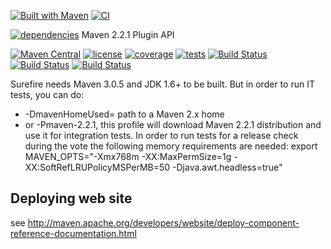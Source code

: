 [![Built with Maven](http://maven.apache.org/images/logos/maven-feather.png)](https://maven.apache.org/surefire/)
[![CI](https://img.shields.io/badge/CI-Jenkins-red.svg?style=flat-square)](https://jenkins-ci.org/)

[![dependencies](https://www.versioneye.com/java/org.apache.maven.plugins:maven-surefire-plugin/badge.svg?style=flat)](https://builds.apache.org/job/maven-surefire/depgraph-view/) Maven 2.2.1 Plugin API

[![Maven Central](https://maven-badges.herokuapp.com/maven-central/org.apache.maven.surefire/surefire/badge.svg?style=flat)](https://maven-badges.herokuapp.com/maven-central/org.apache.maven.surefire/surefire)
[![license](http://img.shields.io/:license-apache-red.svg)](http://www.apache.org/licenses/LICENSE-2.0.html)
[![coverage](https://img.shields.io/jenkins/c/https/builds.apache.org/maven-surefire.svg)](https://builds.apache.org/job/maven-surefire/jacoco/)
[![tests](https://img.shields.io/jenkins/t/https/builds.apache.org/maven-surefire.svg)](https://img.shields.io/jenkins/t/https/builds.apache.org/maven-surefire.svg)
[![Build Status](https://builds.apache.org/job/maven-surefire/badge/icon)](https://builds.apache.org/job/maven-surefire)
[![Build Status](https://builds.apache.org/job/maven-surefire-windows/badge/icon)](https://builds.apache.org/job/maven-surefire-windows)
[![Build Status](https://builds.apache.org/job/maven-surefire-mvn-2.2.1/badge/icon)](https://builds.apache.org/job/maven-surefire-mvn-2.2.1)

Surefire needs Maven 3.0.5 and JDK 1.6+ to be built.
But in order to run IT tests, you can do:
* -DmavenHomeUsed= path to a Maven 2.x home
* or -Pmaven-2.2.1, this profile will download Maven 2.2.1 distribution and use it for integration tests.
In order to run tests for a release check during the vote the following memory requirements are needed:
export MAVEN_OPTS="-Xmx768m -XX:MaxPermSize=1g -XX:SoftRefLRUPolicyMSPerMB=50 -Djava.awt.headless=true"

Deploying web site
------------------

see http://maven.apache.org/developers/website/deploy-component-reference-documentation.html
